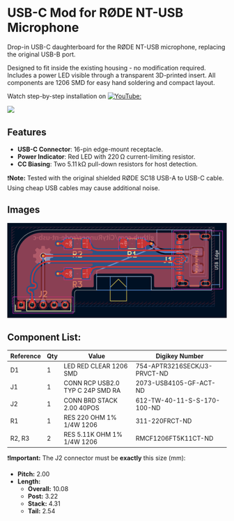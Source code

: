 # USB-C Mod for RØDE NT-USB Microphone

Drop-in USB-C daughterboard for the RØDE NT-USB microphone, replacing the original USB-B port.

Designed to fit inside the existing housing - no modification required.
Includes a power LED visible through a transparent 3D-printed insert.
All components are 1206 SMD for easy hand soldering and compact layout.

Watch step-by-step installation on [![YouTube:](https://img.youtube.com/vi/<VIDEO_ID>/hqdefault.jpg)](https://www.youtube.com/embed/nsAjaJf2-Ug)

[<img src="https://img.youtube.com/vi/nsAjaJf2-Ug/hqdefault.jpg"/>](https://www.youtube.com/embed/nsAjaJf2-Ug)

## Features

- **USB-C Connector**: 16-pin edge-mount receptacle.
- **Power Indicator**: Red LED with 220 Ω current-limiting resistor.
- **CC Biasing**: Two 5.11 kΩ pull-down resistors for host detection.


❗**Note:** Tested with the original shielded RØDE SC18 USB-A to USB-C cable. Using cheap USB cables may cause additional noise.

## Images

![screenshot](https://raw.githubusercontent.com/CityRunner/rode-nt-usb-c/refs/heads/main/misc/pcb.png?raw=true)

## Component List:

| Reference | Qty | Value                            | Digikey Number               |
|-----------|-----|----------------------------------|------------------------------|
| D1        | 1   | LED RED CLEAR 1206 SMD           | 754-APTR3216SECK/J3-PRVCT-ND |
| J1        | 1   | CONN RCP USB2.0 TYP C 24P SMD RA | 2073-USB4105-GF-ACT-ND       |
| J2        | 1   | CONN BRD STACK 2.00 40POS        | 612-TW-40-11-S-S-170-100-ND  |
| R1        | 1   | RES 220 OHM 1% 1/4W 1206         | 311-220FRCT-ND               |
| R2, R3    | 2   | RES 5.11K OHM 1% 1/4W 1206       | RMCF1206FT5K11CT-ND          |

❗**Important:** The J2 connector must be **exactly** this size (mm):

- **Pitch:** 2.00
- **Length:**
  - **Overall:** 10.08
  - **Post:** 3.22
  - **Stack:** 4.31
  - **Tail:** 2.54
